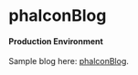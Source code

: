 # phalconBlog

#### Production Environment

Sample blog here: [phalconBlog](http://phalconBlog.go99solutions.com).